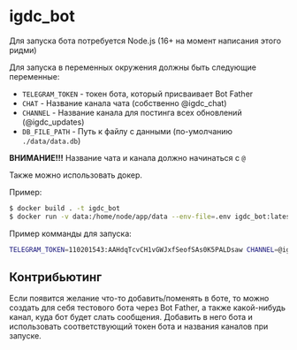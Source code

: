 # igdc_bot

Для запуска бота потребуется Node.js (16+ на момент написания этого ридми)

Для запуска в переменных окружения должны быть следующие переменные:

- `TELEGRAM_TOKEN` - токен бота, который присваивает Bot Father
- `CHAT` - Название канала чата (собственно @igdc_chat)
- `CHANNEL` - Название канала для постинга всех обновлений (@igdc_updates) 
- `DB_FILE_PATH` - Путь к файлу с данными (по-умолчанию `./data/data.db`)

**ВНИМАНИЕ!!!** Название чата и канала должно начинаться с `@`


Также можно использовать докер.

Пример:

```bash
$ docker build . -t igdc_bot 
$ docker run -v data:/home/node/app/data --env-file=.env igdc_bot:latest
```

Пример комманды для запуска:

```bash
TELEGRAM_TOKEN=110201543:AAHdqTcvCH1vGWJxfSeofSAs0K5PALDsaw CHANNEL=@igdc_chat CHAT=@igdc_updates npm start
```

## Контрибьютинг

Если появится желание что-то добавить/поменять в боте, то можно создать для себя тестового бота через Bot Father, а также какой-нибудь канал, куда бот будет слать сообщения. Добавить в него бота и использовать соответствующий токен бота и названия каналов при запуске.